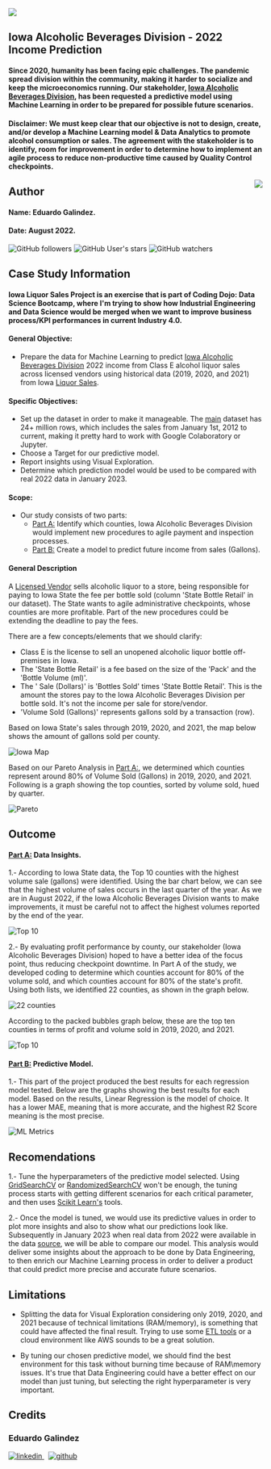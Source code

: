 ![](https://www.leafwebstudio.com/wp-content/uploads/2022/08/Iowa-Sales-Banner.png)

## Iowa Alcoholic Beverages Division - 2022 Income Prediction
#### Since 2020, humanity has been facing epic challenges. The pandemic spread division within the community, making it harder to socialize and keep the microeconomics running. Our stakeholder, [Iowa Alcoholic Beverages Division](https://abd.iowa.gov/ "Iowa Alcoholic Beverages Division"), has been requested a predictive model using Machine Learning in order to be prepared for possible future scenarios.

#### Disclaimer: We must keep clear that our objective is not to design, create, and/or develop a Machine Learning model & Data Analytics to promote alcohol consumption or sales. The agreement with the stakeholder is to identify, room for improvement in order to determine how to implement an agile process to reduce non-productive time caused by Quality Control checkpoints.


<img src="https://raw.githubusercontent.com/matiassingers/awesome-readme/master/icon.png" align="right" />

## Author
#### Name: Eduardo Galindez.
#### Date: August 2022.

<img alt="GitHub followers" src="https://img.shields.io/github/followers/edleafvirtual?style=social"> <img alt="GitHub User's stars" src="https://img.shields.io/github/stars/edleafvirtual?style=social"> <img alt="GitHub watchers" src="https://img.shields.io/github/watchers/edleafvirtual/sales_predictions2023?style=social">

## Case Study Information
#### Iowa Liquor Sales Project is an exercise that is part of Coding Dojo: Data Science Bootcamp, where I'm trying to show how Industrial Engineering and Data Science would be merged when we want to improve business process/KPI performances in current Industry 4.0.
#### 
#### General Objective:
- Prepare the data for Machine Learning to predict [Iowa Alcoholic Beverages Division](https://abd.iowa.gov/ "Iowa Alcoholic Beverages Division") 2022 income from Class E alcohol liquor sales across licensed vendors using historical data (2019, 2020, and 2021) from Iowa [Liquor Sales](https://console.cloud.google.com/marketplace/product/iowa-department-of-commerce/iowa-liquor-sales?project=lively-clover-358509 "Liquor Sales").
#### Specific Objectives:
- Set up the dataset in order to make it manageable. The [main](https://data.iowa.gov/Sales-Distribution/Iowa-Liquor-Sales/m3tr-qhgy "main") dataset has 24+ million rows, which includes the sales from January 1st, 2012 to current, making it pretty hard to work with Google Colaboratory or Jupyter.
- Choose a Target for our predictive model.
- Report insights using Visual Exploration.
- Determine which prediction model would be used to be compared with real 2022 data in January 2023.

#### Scope:
- Our study consists of two parts:
   - [Part A:](https://github.com/edleafvirtual/Iowa_Liquor_Sales/blob/main/Part_A--Exploratory_Analysis.ipynb "Part A:") Identify which counties, Iowa Alcoholic Beverages Division would implement new procedures to agile payment and inspection processes.
   - [Part B:](https://github.com/edleafvirtual/Iowa_Liquor_Sales/blob/main/Part_B--ML_Modeling.ipynb "Part B:") Create a model to predict future income from sales (Gallons).

#### General Description
A [Licensed Vendor](https://abd.iowa.gov/licensing/licensepermit-fees "Licensed Vendor") sells alcoholic liquor to a store, being responsible for paying to Iowa State the fee per bottle sold (column 'State Bottle Retail' in our dataset). The State wants to agile administrative checkpoints, whose counties are more profitable. Part of the new procedures could be extending the deadline to pay the fees.

There are a few concepts/elements that we should clarify:
  - Class E is the license to sell an unopened alcoholic liquor bottle off-premises in Iowa.
  - The 'State Bottle Retail' is a fee based on the size of the 'Pack' and the 'Bottle Volume (ml)'.
  - The ' Sale (Dollars)' is 'Bottles Sold' times 'State Bottle Retail'. This is the amount the stores pay to the Iowa Alcoholic Beverages Division per bottle sold. It's not the income per sale for store/vendor.
  - 'Volume Sold (Gallons)' represents gallons sold by a transaction (row).

Based on Iowa State's sales through 2019, 2020, and 2021, the map below shows the amount of gallons sold per county.

![Iowa Map](https://github.com/edleafvirtual/Iowa_Liquor_Sales/blob/main/VOL%20sold%20sum.png "Iowa Map")


Based on our Pareto Analysis in [Part A:](https://github.com/edleafvirtual/Iowa_Liquor_Sales/blob/main/Part_A--Exploratory_Analysis.ipynb "Part A:"), we determined which counties represent around 80% of Volume Sold (Gallons) in 2019, 2020, and 2021. Following is a graph showing the top counties, sorted by volume sold, hued by quarter.

![Pareto](https://github.com/edleafvirtual/Iowa_Liquor_Sales/blob/main/Vol%20Sold%20pareto%20(2).png "Pareto")


## Outcome
#### [Part A:](https://github.com/edleafvirtual/Iowa_Liquor_Sales/blob/main/Part_A--Exploratory_Analysis.ipynb "Part A:") Data Insights.
1.- According to Iowa State data, the Top 10 counties with the highest volume sale (gallons) were identified. Using the bar chart below, we can see that the highest volume of sales occurs in the last quarter of the year. As we are in August 2022, if the Iowa Alcoholic Beverages Division wants to make improvements, it must be careful not to affect the highest volumes reported by the end of the year.

![Top 10](https://github.com/edleafvirtual/Iowa_Liquor_Sales/blob/main/Top%2010%20volume%20sold.png "Top 10")


2.- By evaluating profit performance by county, our stakeholder (Iowa Alcoholic Beverages Division) hoped to have a better idea of the focus point, thus reducing checkpoint downtime. In Part A of the study, we developed coding to determine which counties account for 80% of the volume sold, and which counties account for 80% of the state's profit. Using both lists, we identified 22 counties, as shown in the graph below.

![22 counties](https://github.com/edleafvirtual/Iowa_Liquor_Sales/blob/main/PROFIT%20pareto%20location.png "22 counties")

According to the packed bubbles graph below, these are the top ten counties in terms of profit and volume sold in 2019, 2020, and 2021.

![Top 10](https://github.com/edleafvirtual/Iowa_Liquor_Sales/blob/main/Iowa%20Top%2010%20volume%20sold%20profit.png "Top 10")

#### [Part B:](https://github.com/edleafvirtual/Iowa_Liquor_Sales/blob/main/Part_B--ML_Modeling.ipynb "Part B:") Predictive Model.
1.- This part of the project produced the best results for each regression model tested. Below are the graphs showing the best results for each model. Based on the results, Linear Regression is the model of choice. It has a lower MAE, meaning that is more accurate, and the highest R2 Score meaning is the most precise.   

![ML Metrics](https://github.com/edleafvirtual/Iowa_Liquor_Sales/blob/main/ML%20metrics.png "ML Metrics")

## Recomendations
1.- Tune the hyperparameters of the predictive model selected. Using [GridSearchCV](https://www.geeksforgeeks.org/daskgridsearchcv-a-competitor-for-gridsearchcv/#:~:text=GridSearchCV%20is%20a%20technique%20to,then%20the%20predictions%20are%20made. "GridSearchCV") or [RandomizedSearchCV](https://analyticsindiamag.com/guide-to-hyperparameters-tuning-using-gridsearchcv-and-randomizedsearchcv/#:~:text=The%20only%20difference%20between%20both,that%20increase%20the%20model%20generalizability. "RandomizedSearchCV") won't be enough, the tuning process starts with getting different scenarios for each critical parameter, and then uses [Scikit Learn's](https://scikit-learn.org/stable/modules/classes.html#hyper-parameter-optimizers "Scikit Learn's") tools.

2.- Once the model is tuned, we would use its predictive values in order to plot more insights and also to show what our predictions look like. Subsequently in January 2023 when real data from 2022 were available in the data [source](https://data.iowa.gov/Sales-Distribution/Iowa-Liquor-Sales/m3tr-qhgy "source"), we will be able to compare our model. This analysis would deliver some insights about the approach to be done by Data Engineering, to then enrich our Machine Learning process in order to deliver a product that could predict more precise and accurate future scenarios.

## Limitations
- Splitting the data for Visual Exploration considering only 2019, 2020, and 2021 because of technical limitations (RAM/memory), is something that could have affected the final result. Trying to use some [ETL tools](https://www.geeksforgeeks.org/top-7-python-etl-tools-to-learn/?ref=gcse "ETL tools") or a cloud environment like AWS sounds to be a great solution.

- By tuning our chosen predictive model, we should find the best environment for this task without burning time because of RAM\memory issues. It's true that Data Engineering could have a better effect on our model than just tuning, but selecting the right hyperparameter is very important.


## Credits
### Eduardo Galindez
<p>
  <a href="https://www.linkedin.com/in/eduardogalindez/" rel="nofollow noreferrer">
    <img src="https://img.shields.io/badge/LinkedIn-0077B5?style=for-the-badge&logo=linkedin&logoColor=white" alt="linkedin">
  </a> &nbsp; 
  <a href="https://github.com/edleafvirtual" rel="nofollow noreferrer">
    <img src="https://img.shields.io/badge/GitHub-100000?style=for-the-badge&logo=github&logoColor=white" alt="github">
  </a>
</p>
